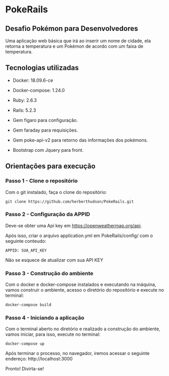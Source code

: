 # PokeRails

## Desafio Pokémon para Desenvolvedores

Uma aplicação web básica que irá ao inserir um nome de cidade, ela retorna a temperatura e um Pokémon de acordo com um faixa de temperatura.

## Tecnologias utilizadas

* Docker: 18.09.6-ce

* Docker-compose: 1.24.0

* Ruby: 2.6.3

* Rails: 5.2.3

* Gem figaro para configuração.

* Gem faraday para requisições.

* Gem poke-api-v2 para retorno das informações dos pokémons.

* Bootstrap com Jquery para front.

## Orientações para execução

### Passo 1 - Clone o repositório

Com o git instalado, faça o clone do repositório:

```
git clone https://github.com/herberthudson/PokeRails.git
```

### Passo 2 - Configuração da APPID

Deve-se obter uma Api key em https://openweathermap.org/api.

Após isso, criar o arquivo application.yml em PokeRails/config/ com o seguinte conteudo:

```
APPID: SUA_API_KEY
```

Não se esquece de atualizar com sua API KEY

### Passo 3 - Construção do ambiente 

Com o docker e docker-compose instalados e executando na máquina, vamos construir o ambiente, acesso o diretório do repositório e execute no terminal:

```
docker-compose build 
```

### Passo 4 - Iniciando a aplicação

Com o terminal aberto no diretório e realizado a construção do ambiente, vamos iniciar, para isso, execute no terminal:

```
docker-compose up
```

Após terminar o processo, no navegador, iremos acessar o seguinte endereço: http://localhost:3000

Pronto! Divirta-se!


